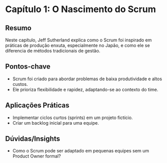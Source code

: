# Capítulo 1: O Nascimento do Scrum

## Resumo
Neste capítulo, Jeff Sutherland explica como o Scrum foi inspirado em práticas de produção enxuta, especialmente no Japão, e como ele se diferencia de métodos tradicionais de gestão.

## Pontos-chave
- Scrum foi criado para abordar problemas de baixa produtividade e altos custos.
- Ele prioriza flexibilidade e rapidez, adaptando-se ao contexto do time.

## Aplicações Práticas
- Implementar ciclos curtos (sprints) em um projeto fictício.
- Criar um backlog inicial para uma equipe.

## Dúvidas/Insights
- Como o Scrum pode ser adaptado em pequenas equipes sem um Product Owner formal?
